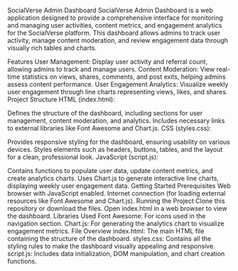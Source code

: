 SocialVerse Admin Dashboard
SocialVerse Admin Dashboard is a web application designed to provide a comprehensive interface for monitoring and managing user activities, content metrics, and engagement analytics for the SocialVerse platform. This dashboard allows admins to track user activity, manage content moderation, and review engagement data through visually rich tables and charts.

Features
User Management: Display user activity and referral count, allowing admins to track and manage users.
Content Moderation: View real-time statistics on views, shares, comments, and post exits, helping admins assess content performance.
User Engagement Analytics: Visualize weekly user engagement through line charts representing views, likes, and shares.
Project Structure
HTML (index.html):

Defines the structure of the dashboard, including sections for user management, content moderation, and analytics.
Includes necessary links to external libraries like Font Awesome and Chart.js.
CSS (styles.css):

Provides responsive styling for the dashboard, ensuring usability on various devices.
Styles elements such as headers, buttons, tables, and the layout for a clean, professional look.
JavaScript (script.js):

Contains functions to populate user data, update content metrics, and create analytics charts.
Uses Chart.js to generate interactive line charts, displaying weekly user engagement data.
Getting Started
Prerequisites
Web browser with JavaScript enabled.
Internet connection (for loading external resources like Font Awesome and Chart.js).
Running the Project
Clone this repository or download the files.
Open index.html in a web browser to view the dashboard.
Libraries Used
Font Awesome: For icons used in the navigation section.
Chart.js: For generating the analytics chart to visualize engagement metrics.
File Overview
index.html: The main HTML file containing the structure of the dashboard.
styles.css: Contains all the styling rules to make the dashboard visually appealing and responsive.
script.js: Includes data initialization, DOM manipulation, and chart creation functions.
